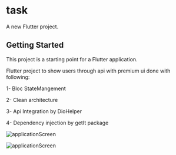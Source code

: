 # task

A new Flutter project.

## Getting Started

This project is a starting point for a Flutter application.

Flutter project to show users through api with premium ui done with following:


   1- Bloc StateMangement
   
   2- Clean architecture
   
   3- Api Integration by DioHelper
      
   4- Dependency injection by getIt package 
   
![applicationScreen](https://github.com/MahmooudDarwish/task/assets/147933220/60a98548-57ce-4aa6-8886-ddae9d4fa17d)

   
![applicationScreen](https://github.com/MahmooudDarwish/task/assets/147933220/e0c05bf8-0809-45c3-a768-891e587d34ee)
